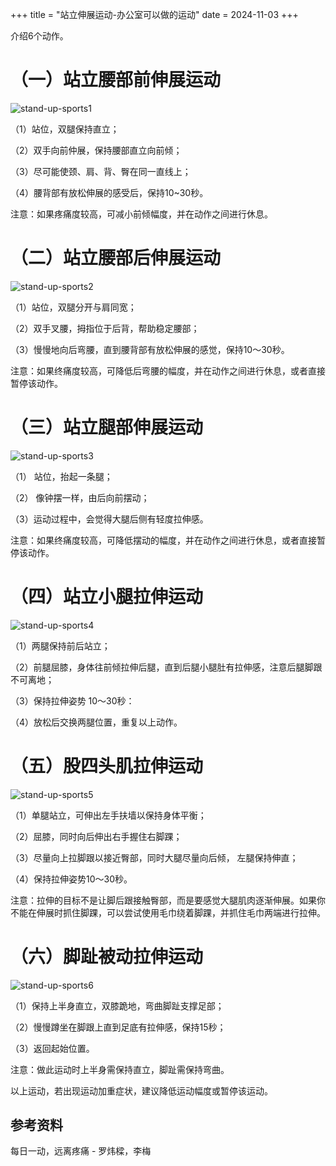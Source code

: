 +++
title = "站立伸展运动-办公室可以做的运动"
date = 2024-11-03
+++

介绍6个动作。

# （一）站立腰部前伸展运动

![stand-up-sports1](https://linxz-aliyun.oss-cn-shenzhen.aliyuncs.com/images/202411032307025.png)

（1）站位，双腿保持直立；

（2）双手向前仲展，保持腰部直立向前倾；

（3）尽可能使颈、肩、背、臀在同一直线上；

（4）腰背部有放松伸展的感受后，保持10~30秒。

注意：如果疼痛度较高，可减小前倾幅度，并在动作之间进行休息。

# （二）站立腰部后伸展运动

![stand-up-sports2](https://linxz-aliyun.oss-cn-shenzhen.aliyuncs.com/images/202411032308365.png)

（1）站位，双腿分开与肩同宽；

（2）双手叉腰，拇指位于后背，帮助稳定腰部；

（3）慢慢地向后弯腰，直到腰背部有放松伸展的感觉，保持10～30秒。

注意：如果终痛度较高，可降低后弯腰的幅度，并在动作之间进行休息，或者直接暂停该动作。

# （三）站立腿部伸展运动

![stand-up-sports3](https://linxz-aliyun.oss-cn-shenzhen.aliyuncs.com/images/202411032308272.png)

（1） 站位，抬起一条腿；

（2） 像钟摆一样，由后向前摆动；

（3）运动过程中，会觉得大腿后侧有轻度拉伸感。

注意：如果终痛度较高，可降低摆动的幅度，并在动作之间进行休息，或者直接暂停该动作。

# （四）站立小腿拉伸运动

![stand-up-sports4](https://linxz-aliyun.oss-cn-shenzhen.aliyuncs.com/images/202411032309919.png)

（1）两腿保持前后站立；

（2）前腿屈膝，身体往前倾拉伸后腿，直到后腿小腿肚有拉伸感，注意后腿脚跟不可离地；

（3）保持拉伸姿势 10～30秒：

（4）放松后交换两腿位置，重复以上动作。

# （五）股四头肌拉伸运动

![stand-up-sports5](https://linxz-aliyun.oss-cn-shenzhen.aliyuncs.com/images/202411032309058.png)

（1）单腿站立，可伸出左手扶墙以保持身体平衡；

（2）屈膝，同时向后伸出右手握住右脚踝；

（3）尽量向上拉脚跟以接近臀部，同时大腿尽量向后倾， 左腿保持伸直；

（4）保持拉伸姿势10～30秒。

注意：拉伸的目标不是让脚后跟接触臀部，而是要感觉大腿肌肉逐渐伸展。如果你不能在伸展时抓住脚踝，可以尝试使用毛巾绕着脚踝，并抓住毛巾两端进行拉伸。

# （六）脚趾被动拉伸运动

![stand-up-sports6](https://linxz-aliyun.oss-cn-shenzhen.aliyuncs.com/images/202411032310301.png)

（1）保持上半身直立，双膝跪地，弯曲脚趾支撑足部；

（2）慢慢蹲坐在脚跟上直到足底有拉伸感，保持15秒；

（3）返回起始位置。

注意：做此运动时上半身需保持直立，脚趾需保持弯曲。

以上运动，若出现运动加重症状，建议降低运动幅度或暂停该运动。

## 参考资料

每日一动，远离疼痛 - 罗炜樑，李梅
